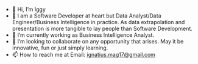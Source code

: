 - 👋 Hi, I’m Iggy
- 👀 I am a Software Developer at heart but Data Analyst/Data Engineer/Business Intelligence in practice. 
As data extrapolation and presentation is more tangible to lay people than Software Development.
- 🌱 I’m currently working as Business Intelligence Analyst.
- 💞️ I’m looking to collaborate on any opportunity that arises. May it be innovative, fun or just simply learning.
- 📫 How to reach me at
Email: ignatius.mag17@gmail.com

<!---
igster17/igster17 is a ✨ special ✨ repository because its `README.md` (this file) appears on your GitHub profile.
You can click the Preview link to take a look at your changes.
--->

